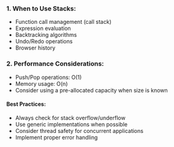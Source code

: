 ### 1. When to Use Stacks:

- Function call management (call stack)
- Expression evaluation
- Backtracking algorithms
- Undo/Redo operations
- Browser history

### 2. Performance Considerations:

- Push/Pop operations: O(1)
- Memory usage: O(n)
- Consider using a pre-allocated capacity when size is known

#### Best Practices:

- Always check for stack overflow/underflow
- Use generic implementations when possible
- Consider thread safety for concurrent applications
- Implement proper error handling
